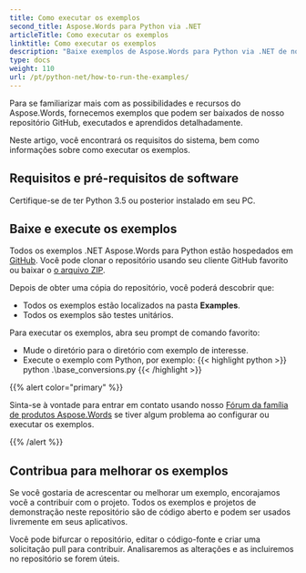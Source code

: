 ```yaml
---
title: Como executar os exemplos
second_title: Aspose.Words para Python via .NET
articleTitle: Como executar os exemplos
linktitle: Como executar os exemplos
description: "Baixe exemplos de Aspose.Words para Python via .NET de nosso repositório GitHub e aprenda como executá-los para se familiarizar mais com as possibilidades e recursos do Aspose.Words."
type: docs
weight: 110
url: /pt/python-net/how-to-run-the-examples/
---
```


Para se familiarizar mais com as possibilidades e recursos do Aspose.Words, fornecemos exemplos que podem ser baixados de nosso repositório GitHub, executados e aprendidos detalhadamente.

Neste artigo, você encontrará os requisitos do sistema, bem como informações sobre como executar os exemplos.

## Requisitos e pré-requisitos de software

Certifique-se de ter Python 3.5 ou posterior instalado em seu PC.

## Baixe e execute os exemplos

Todos os exemplos .NET Aspose.Words para Python estão hospedados em [GitHub](https://github.com/aspose-words/Aspose.Words-for-Python-via-.NET). Você pode clonar o repositório usando seu cliente GitHub favorito ou baixar o [o arquivo ZIP](https://github.com/aspose-words/Aspose.Words-for-Python-via-.NET/archive/master.zip).

Depois de obter uma cópia do repositório, você poderá descobrir que:

- Todos os exemplos estão localizados na pasta **Examples**.
- Todos os exemplos são testes unitários.

Para executar os exemplos, abra seu prompt de comando favorito:

- Mude o diretório para o diretório com exemplo de interesse.
- Execute o exemplo com Python, por exemplo:
{{< highlight python >}}
python .\base_conversions.py
{{< /highlight >}}

{{% alert color="primary" %}}

Sinta-se à vontade para entrar em contato usando nosso [Fórum da família de produtos Aspose.Words](https://forum.aspose.com/c/words/8) se tiver algum problema ao configurar ou executar os exemplos.

{{% /alert %}}

## Contribua para melhorar os exemplos

Se você gostaria de acrescentar ou melhorar um exemplo, encorajamos você a contribuir com o projeto. Todos os exemplos e projetos de demonstração neste repositório são de código aberto e podem ser usados livremente em seus aplicativos.

Você pode bifurcar o repositório, editar o código-fonte e criar uma solicitação pull para contribuir. Analisaremos as alterações e as incluiremos no repositório se forem úteis.